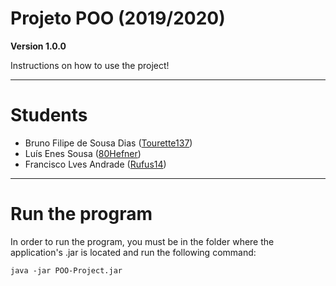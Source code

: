 # Projeto POO (2019/2020)
**Version 1.0.0**

Instructions on how to use the project!

---
# Students  
- Bruno Filipe de Sousa Dias ([Tourette137](https://github.com/Tourette137))
- Luís Enes Sousa ([80Hefner](https://github.com/80Hefner))
- Francisco Lves Andrade ([Rufus14](https://github.com/Rufus14))

---
# Run the program  
In order to run the program, you must be in the folder where the application's .jar is located and run the following command:  

    java -jar POO-Project.jar
